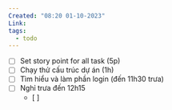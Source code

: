 ```yaml
---
Created: "08:20 01-10-2023"
Link: 
tags:
  - todo
---
```


- [ ] Set story point for all task (5p)
- [ ] Chạy thử cấu trúc dự án (1h)
- [ ] Tìm hiểu và làm phần login (đến 11h30 trưa)
- [ ] Nghỉ trưa đến 12h15
	- [ ] 



